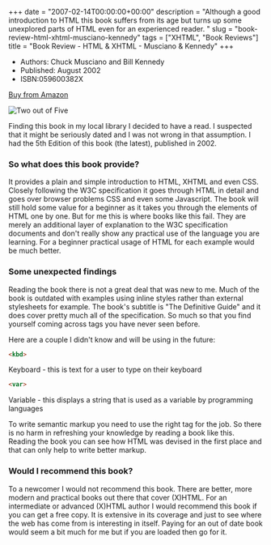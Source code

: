 +++
date = "2007-02-14T00:00:00+00:00"
description = "Although a good introduction to HTML this book suffers from its age but turns up some unexplored parts of HTML even for an experienced reader.  "
slug = "book-review-html-xhtml-musciano-kennedy"
tags = ["XHTML", "Book Reviews"]
title = "Book Review - HTML & XHTML - Musciano & Kennedy"
+++

- Authors: Chuck Musciano and Bill Kennedy
- Published: August 2002
- ISBN:059600382X

[Buy from Amazon](http://www.amazon.com/HTML-XHTML-Definitive-Guide-Fifth/dp/059600382X)

![Two out of Five](/images/books/two_stars.gif "Two out of Five")

Finding this book in my local library I decided to have a read. I suspected that
it might be seriously dated and I was not wrong in that assumption. I had the
5th Edition of this book (the latest), published in 2002.

### So what does this book provide?

It provides a plain and simple introduction to HTML, XHTML and even CSS. Closely
following the W3C specification it goes through HTML in detail and goes over
browser problems CSS and even some Javascript. The book will still hold some
value for a beginner as it takes you through the elements of HTML one by one.
But for me this is where books like this fail. They are merely an additional
layer of explanation to the W3C specification documents and don't really show
any practical use of the language you are learning. For a beginner practical
usage of HTML for each example would be much better.

### Some unexpected findings

Reading the book there is not a great deal that was new to me. Much of the book
is outdated with examples using inline styles rather than external stylesheets
for example. The book's subtitle is "The Definitive Guide" and it does cover
pretty much all of the specification. So much so that you find yourself coming
across tags you have never seen before.

Here are a couple I didn't know and will be using in the future:

<!-- prettier-ignore -->
```html
<kbd>
```

Keyboard - this is text for a user to type on their keyboard

<!-- prettier-ignore -->
```html
<var>
```

Variable - this displays a string that is used as a variable by programming
languages

To write semantic markup you need to use the right tag for the job. So there is
no harm in refreshing your knowledge by reading a book like this. Reading the
book you can see how HTML was devised in the first place and that can only help
to write better markup.

### Would I recommend this book?

To a newcomer I would not recommend this book. There are better, more modern and
practical books out there that cover (X)HTML. For an intermediate or advanced
(X)HTML author I would recommend this book if you can get a free copy. It is
extensive in its coverage and just to see where the web has come from is
interesting in itself. Paying for an out of date book would seem a bit much for
me but if you are loaded then go for it.
